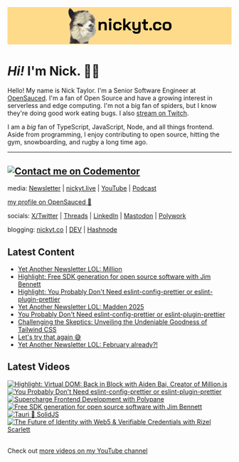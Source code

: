 <a href="https://www.nickyt.co" title="My website"><img src="github-banner.png" alt="An alpaca grinning with the words livecoding.ca beside them" /></a>

# <em>Hi!</em> I'm Nick. 👋🏻

Hello! My name is Nick Taylor. I'm a Senior Software Engineer at [OpenSauced](https://opensauced.pizza). I'm a fan of Open Source and have a growing interest in serverless and edge computing. I'm not a big fan of spiders, but I know they're doing good work eating bugs. I also [stream on Twitch](https://nickyt.live).

I am a <em>big</em> fan of TypeScript, JavaScript, Node, and all things frontend. Aside from programming, I enjoy contributing to open source, hitting the gym, snowboarding, and rugby a long time ago.

---
[![Contact me on Codementor](https://www.codementor.io/m-badges/nickytonline/im-a-cm-b.svg)](https://www.codementor.io/@nickytonline?refer=badge)
---

media: [Newsletter](https://www.iamdeveloper.com/pages/newsletter/) | [nickyt.live](https://nickyt.live) | [YouTube](https://www.youtube.com/channel/UCBLlEq0co24VFJIMEHNcPOQ) | [Podcast](https://pod.iamdeveloper.com)

[my profile on OpenSauced 🍕](https://app.opensauced.pizza/user/nickytonline/card)

socials: [X/Twitter](https://twitter.com/nickytonline) | [Threads](https://www.threads.net/@nickytonline) | [LinkedIn](https://www.linkedin.com/in/nickytonline) | [Mastodon](https://toot.cafe/@nickytonline) | [Polywork](https://polywork.com/nickytonline)

blogging: [nickyt.co](https://www.nickyt.co) | [DEV](https://dev.to/nickytonline) | [Hashnode](https://hashnode.iamdeveloper.com)

## Latest Content

<!-- BLOG-POST-LIST:START -->
- [Yet Another Newsletter LOL: Million](https://buttondown.email/nickytonline/archive/yet-another-newsletter-lol-million/)
- [Highlight: Free SDK generation for open source software with Jim Bennett](https://www.twitch.tv/videos/2065608240)
- [Highlight: You Probably Don&#39;t Need eslint-config-prettier or eslint-plugin-prettier](https://www.twitch.tv/videos/2061587993)
- [Yet Another Newsletter LOL: Madden 2025](https://buttondown.email/nickytonline/archive/yet-another-newsletter-lol-madden-2025/)
- [You Probably Don&#39;t Need eslint-config-prettier or eslint-plugin-prettier](https://www.twitch.tv/videos/2057904214)
- [Challenging the Skeptics: Unveiling the Undeniable Goodness of Tailwind CSS](https://www.nickyt.co/blog/challenging-the-skeptics-unveiling-the-undeniable-goodness-of-tailwind-css-4doc/)
- [Let&#39;s try that again 😅](https://buttondown.email/nickytonline/archive/lets-try-that-again/)
- [Yet Another Newsletter LOL: February already?!](https://buttondown.email/nickytonline/archive/yet-another-newsletter-lol-february-already/)
<!-- BLOG-POST-LIST:END -->

## Latest Videos

<!-- VIDEO-LIST:START --><div><a href="https://www.youtube.com/watch?v=F7eHwFFd6kw" title="Highlight: Virtual DOM: Back in Block with Aiden Bai, Creator of Million.js"><img src="https://i3.ytimg.com/vi/F7eHwFFd6kw/hqdefault.jpg" alt="Highlight: Virtual DOM: Back in Block with Aiden Bai, Creator of Million.js" width="360" height="270" /></a>&nbsp;&nbsp;<a href="https://www.youtube.com/watch?v=gNG3_U5YL8g" title="You Probably Don't Need eslint-config-prettier or eslint-plugin-prettier"><img src="https://i4.ytimg.com/vi/gNG3_U5YL8g/hqdefault.jpg" alt="You Probably Don't Need eslint-config-prettier or eslint-plugin-prettier" width="360" height="270" /></a>&nbsp;&nbsp;<a href="https://www.youtube.com/watch?v=fsIhghVlHJE" title="Supercharge Frontend Development with Polypane"><img src="https://i3.ytimg.com/vi/fsIhghVlHJE/hqdefault.jpg" alt="Supercharge Frontend Development with Polypane" width="360" height="270" /></a>&nbsp;&nbsp;<a href="https://www.youtube.com/watch?v=JgTiVxZGeeg" title="Free SDK generation for open source software with Jim Bennett"><img src="https://i3.ytimg.com/vi/JgTiVxZGeeg/hqdefault.jpg" alt="Free SDK generation for open source software with Jim Bennett" width="360" height="270" /></a>&nbsp;&nbsp;<a href="https://www.youtube.com/watch?v=AUKNSCXybeY" title="Tauri 🤝 SolidJS"><img src="https://i2.ytimg.com/vi/AUKNSCXybeY/hqdefault.jpg" alt="Tauri 🤝 SolidJS" width="360" height="270" /></a>&nbsp;&nbsp;<a href="https://www.youtube.com/watch?v=f6KVCN94hYs" title="The Future of Identity with Web5 & Verifiable Credentials with Rizel Scarlett"><img src="https://i3.ytimg.com/vi/f6KVCN94hYs/hqdefault.jpg" alt="The Future of Identity with Web5 & Verifiable Credentials with Rizel Scarlett" width="360" height="270" /></a>&nbsp;&nbsp;</div><!-- VIDEO-LIST:END -->

Check out [more videos on my YouTube channel](https://www.youtube.com/channel/UCBLlEq0co24VFJIMEHNcPOQ)

